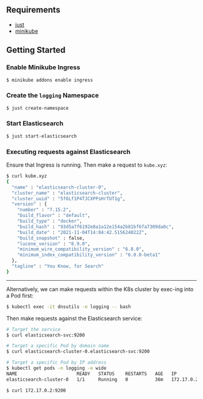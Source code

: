 ## Requirements

- [just](https://github.com/casey/just)
- [minikube](https://minikube.sigs.k8s.io)

## Getting Started

### Enable Minikube Ingress

```sh
$ minikube addons enable ingress
```

### Create the `logging` Namespace

```sh
$ just create-namespace
```

### Start Elasticsearch

```sh
$ just start-elasticsearch
```

### Executing requests against Elasticsearch

Ensure that Ingress is running. Then make a request to `kube.xyz`:

```sh
$ curl kube.xyz
{
  "name" : "elasticsearch-cluster-0",
  "cluster_name" : "elasticsearch-cluster",
  "cluster_uuid" : "5f6Lf1P4TJCXPPsHrTUT1g",
  "version" : {
    "number" : "7.15.2",
    "build_flavor" : "default",
    "build_type" : "docker",
    "build_hash" : "93d5a7f6192e8a1a12e154a2b81bf6fa7309da0c",
    "build_date" : "2021-11-04T14:04:42.515624022Z",
    "build_snapshot" : false,
    "lucene_version" : "8.9.0",
    "minimum_wire_compatibility_version" : "6.8.0",
    "minimum_index_compatibility_version" : "6.0.0-beta1"
  },
  "tagline" : "You Know, for Search"
}
```

---

Alternatively, we can make requests within the K8s cluster by exec-ing into a Pod first:

```sh
$ kubectl exec -it dnsutils -n logging -- bash
```

Then make requests against the Elasticsearch service:

```sh
# Target the service
$ curl elasticsearch-svc:9200
```

```sh
# Target a specific Pod by domain name
$ curl elasticsearch-cluster-0.elasticsearch-svc:9200
```

```sh
# Target a specific Pod by IP address
$ kubectl get pods -n logging -o wide
NAME                      READY   STATUS    RESTARTS   AGE   IP           NODE       NOMINATED NODE   READINESS GATES
elasticsearch-cluster-0   1/1     Running   0          36m   172.17.0.2   minikube   <none>           <none>

$ curl 172.17.0.2:9200
```
